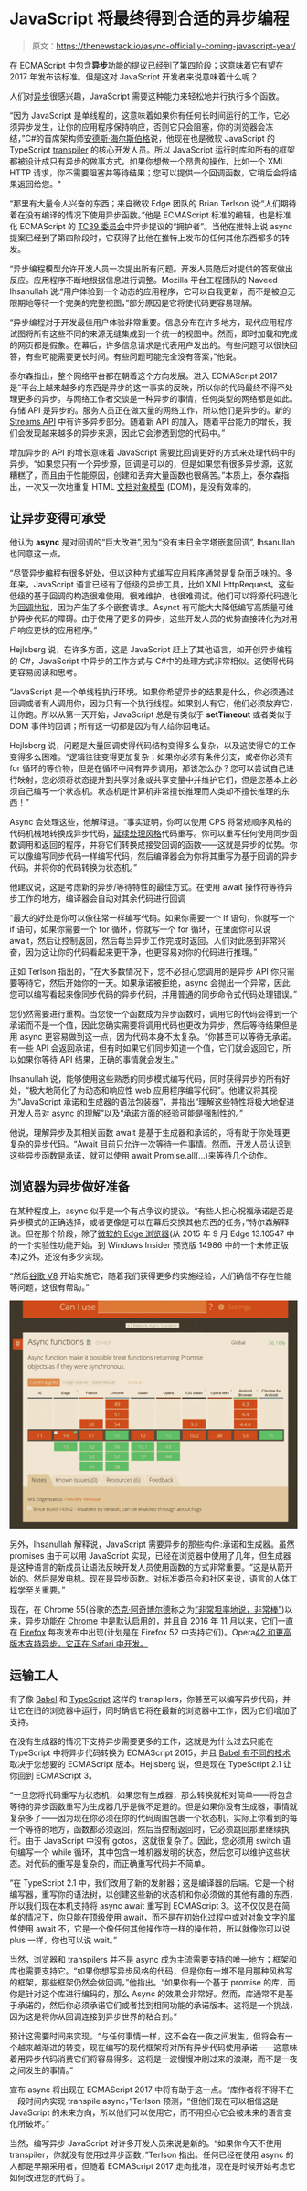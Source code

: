 # JavaScript 将最终得到合适的异步编程

> 原文：<https://thenewstack.io/async-officially-coming-javascript-year/>

在 ECMAScript 中包含**异步**功能的提议已经到了第四阶段；这意味着它有望在 2017 年发布该标准。但是这对 JavaScript 开发者来说意味着什么呢？

人们对[异步](https://github.com/tc39/proposal-async-iteration)很感兴趣，JavaScript 需要这种能力来轻松地并行执行多个函数。

“因为 JavaScript 是单线程的，这意味着如果你有任何长时间运行的工作，它必须异步发生，让你的应用程序保持响应，否则它只会阻塞，你的浏览器会冻结，”C#的首席架构师[安德斯·海尔斯伯格](https://github.com/ahejlsberg)说，他现在也是微软 JavaScript 的 TypeScript [transpiler](https://thenewstack.io/javascript-transpilers-need-know/) 的核心开发人员。所以 JavaScript 运行时库和所有的框架都被设计成只有异步的做事方式。如果你想做一个昂贵的操作，比如一个 XML HTTP 请求，你不需要阻塞并等待结果；您可以提供一个回调函数，它稍后会将结果返回给您。"

“那里有大量令人兴奋的东西；来自微软 Edge 团队的 Brian Terlson 说:“人们期待着在没有编译的情况下使用异步函数。”他是 ECMAScript 标准的编辑，也是标准化 ECMAScript 的 [TC39 委员会](https://github.com/tc39)中异步提议的“拥护者”。当他在推特上说 async 提案已经到了第四阶段时，它获得了比他在推特上发布的任何其他东西都多的转发。

“异步编程模型允许开发人员一次提出所有问题。开发人员随后对提供的答案做出反应。应用程序不断地根据信息进行调整。Mozilla 平台工程团队的 Naveed Ihsanullah 说:“用户体验到一个动态的应用程序，它可以自我更新，而不是被迫无限期地等待一个完美的完整视图，”部分原因是它将使代码更容易理解。

“异步编程对于开发最佳用户体验非常重要。信息分布在许多地方，现代应用程序试图将所有这些不同的来源无缝集成到一个统一的视图中。然而，即时加载和完成的网页都是假象。在幕后，许多信息请求是代表用户发出的。有些问题可以很快回答，有些可能需要更长时间。有些问题可能完全没有答案，”他说。

泰尔森指出，整个网络平台都在朝着这个方向发展。进入 ECMAScript 2017 是“平台上越来越多的东西是异步的这一事实的反映，所以你的代码最终不得不处理更多的异步。与网络工作者交谈是一种异步的事情，任何类型的网络都是如此。存储 API 是异步的。服务人员正在做大量的网络工作，所以他们是异步的。新的 [Streams API](https://www.w3.org/TR/2013/WD-streams-api-20130214/) 中有许多异步部分。随着新 API 的加入，随着平台能力的增长，我们会发现越来越多的异步来源，因此它会渗透到您的代码中。”

增加异步的 API 的增长意味着 JavaScript 需要比回调更好的方式来处理代码中的异步。“如果您只有一个异步源，回调是可以的，但是如果您有很多异步源，这就糟糕了，而且由于性能原因，创建和丢弃大量函数也很痛苦。”本质上，泰尔森指出，一次又一次地重复 HTML [文档对象模型](https://www.w3.org/DOM/) (DOM)，是没有效率的。

## 让异步变得可承受

他认为 **async** 是对回调的“巨大改进”,因为“没有末日金字塔嵌套回调”, Ihsanullah 也同意这一点。

“尽管异步编程有很多好处，但以这种方式编写应用程序通常是复杂而乏味的。多年来，JavaScript 语言已经有了低级的异步工具，比如 XMLHttpRequest。这些低级的基于回调的构造很难使用，很难维护，也很难调试。他们可以将源代码退化为[回调地狱](http://callbackhell.com/)，因为产生了多个嵌套请求。Asynct 有可能大大降低编写高质量可维护异步代码的障碍。由于使用了更多的异步，这些开发人员的优势直接转化为对用户响应更快的应用程序。”

Hejlsberg 说，在许多方面，这是 JavaScript 赶上了其他语言，如开创异步编程的 C#，JavaScript 中异步的工作方式与 C#中的处理方式非常相似。这使得代码更容易阅读和思考。

“JavaScript 是一个单线程执行环境。如果你希望异步的结果是什么，你必须通过回调或者有人调用你，因为只有一个执行线程。如果别人有它，他们必须放弃它，让你跑。所以从第一天开始，JavaScript 总是有类似于 **setTimeout** 或者类似于 DOM 事件的回调；所有这一切都是因为有人给你回电话。

Hejlsberg 说，问题是大量回调使得代码结构变得多么复杂，以及这使得它的工作变得多么困难。“逻辑往往变得更加复杂；如果你必须有条件分支，或者你必须有 for 循环的等价物，但是在循环中间有异步调用，那该怎么办？您可以尝试自己进行映射，您必须将状态提升到共享对象或共享变量中并维护它们，但是您基本上必须自己编写一个状态机。状态机是计算机非常擅长推理而人类却不擅长推理的东西！”

Async 会处理这些，他解释道。“事实证明，你可以使用 CPS 将常规顺序风格的代码机械地转换成异步代码，[延续处理风格](http://wiki.c2.com/?ContinuationPassingStyle)代码重写。你可以重写任何使用同步函数调用和返回的程序，并将它们转换成接受回调的函数——这就是异步的优势。你可以像编写同步代码一样编写代码，然后编译器会为你将其重写为基于回调的异步代码，并将你的代码转换为状态机。”

他建议说，这是考虑新的异步/等待特性的最佳方式。在使用 await 操作符等待异步工作的地方，编译器会自动对其余代码进行回调

“最大的好处是你可以像往常一样编写代码。如果你需要一个 If 语句，你就写一个 if 语句，如果你需要一个 for 循环，你就写一个 for 循环，在里面你可以说 await，然后让控制返回，然后每当异步工作完成时返回。人们对此感到非常兴奋，因为这让你的代码看起来更干净，也更容易对你的代码进行推理。”

正如 Terlson 指出的，“在大多数情况下，您不必担心您调用的是异步 API 你只需要等待它，然后开始你的一天。如果承诺被拒绝，async 会抛出一个异常，因此您可以编写看起来像同步代码的异步代码，并用普通的同步命令式代码处理错误。”

您仍然需要进行重构。当您使一个函数成为异步函数时，调用它的代码会得到一个承诺而不是一个值，因此您确实需要将调用代码也更改为异步，然后等待结果但是用 async 更容易做到这一点，因为代码本身不太复杂。“你甚至可以等待无承诺。有一些 API 会返回承诺，但有时如果它们同步知道一个值，它们就会返回它，所以如果你等待 API 结果，正确的事情就会发生。”

Ihsanullah 说，能够使用这些熟悉的同步模式编写代码，同时获得异步的所有好处，“极大地简化了为动态和响应性 web 应用程序编写代码”。他建议将其视为“JavaScript 承诺和生成器的语法包装器”，并指出“理解这些特性将极大地促进开发人员对 async 的理解”以及“承诺方面的经验可能是强制性的。”

他说，理解异步及其相关函数 await 是基于生成器和承诺的，将有助于你处理更复杂的异步代码。“Await 目前只允许一次等待一件事情。然而，开发人员认识到这些异步函数是承诺，就可以使用 await Promise.all(…)来等待几个动作。

## 浏览器为异步做好准备

在某种程度上，async 似乎是一个有点争议的提议。“有些人担心祝福承诺是否是异步模式的正确选择，或者更像是可以在幕后交换其他东西的任务，”特尔森解释说。但在那个阶段，除了[微软的 Edge 浏览器](https://www.microsoft.com/en-us/windows/microsoft-edge)(从 2015 年 9 月 Edge 13.10547 中的一个实验性功能开始，到 Windows Insider 预览版 14986 中的一个未修正版本)之外，还没有多少实现。

“然后[谷歌 V8](https://developers.google.com/v8/) 开始实施它，随着我们获得更多的实施经验，人们确信不存在性能等问题，这很有帮助。”

[![](img/4373fb6986c7c6e1705234165de545ed.png)](http://caniuse.com/)

另外，Ihsanullah 解释说，JavaScript 需要异步的那些构件:承诺和生成器。虽然 promises 由于可以用 JavaScript 实现，已经在浏览器中使用了几年，但生成器是这种语言的新成员让语法反映开发人员使用函数的方式非常重要。“这是从箭开始的。然后是发电机。现在是异步函数。对标准委员会和社区来说，语言的人体工程学至关重要。”

现在，在 Chrome 55(谷歌的[杰克·阿奇博尔德](https://jakearchibald.com/)称之为[“非常坦率地说，非常棒”](https://developers.google.com/web/fundamentals/getting-started/primers/async-functions))以来，异步功能在 [Chrome](https://www.google.com/chrome/) 中是默认启用的，并且自 2016 年 11 月以来，它们一直在 [Firefox](https://www.mozilla.org/en-US/firefox/products/) 每夜发布中出现(计划是在 Firefox 52 中支持它们)。Opera[42 和更高版本支持异步，它正在 Safari 中开发。](http://www.opera.com/)

## 运输工人

有了像 [Babel](https://babeljs.io/) 和 [TypeScript](https://thenewstack.io/typescript-2-new-version-javascript-scales/) 这样的 transpilers，你甚至可以编写异步代码，并让它在旧的浏览器中运行，同时确信它将在最新的浏览器中工作，因为它们增加了支持。

在没有生成器的情况下支持异步需要更多的工作，这就是为什么过去只能在 TypeScript 中将异步代码转换为 ECMAScript 2015，并且 [Babel 有不同的技术](http://stackoverflow.com/questions/28708975/transpile-async-await-proposal-with-babel-js)取决于您想要的 ECMAScript 版本。Hejlsberg 说，但是现在 TypeScript 2.1 让你回到 ECMAScript 3。

“一旦您将代码重写为状态机，如果您有生成器，那么转换就相对简单——将包含等待的异步函数重写为生成器几乎是微不足道的。但是如果你没有生成器，事情就复杂多了——因为现在你必须在你的代码周围包裹一个状态机，实际上你看到的每一个等待的地方，函数都必须返回，然后当控制返回时，它必须跳回那里继续执行。由于 JavaScript 中没有 gotos，这就很复杂了。因此，您必须用 switch 语句编写一个 while 循环，其中包含一堆机器发明的状态，然后您可以维护这些状态。对代码的重写是复杂的，而正确重写代码并不简单。

“在 TypeScript 2.1 中，我们改用了新的发射器；这是编译器的后端。它是一个树编写器，重写你的语法树，以创建这些新的状态机和你必须做的其他有趣的东西，所以我们现在本机支持将 async await 重写到 ECMAScript 3。这不仅仅是在简单的情况下，你只能在顶级使用 await，而不是在初始化过程中或对对象文字的属性使用 await 不，它是一个像任何其他操作符一样的操作符，所以就像你可以说 plus 一样，你也可以说 wait。”

当然，浏览器和 transpilers 并不是 async 成为主流需要支持的唯一地方；框架和库也需要支持它。“如果你想写异步风格的代码，但是你有一堆不是用那种风格写的框架，那些框架仍然会做回调，”他指出。“如果你有一个基于 promise 的库，而你是针对这个库进行编码的，那么 Async 的效果会非常好。然而，库通常不是基于承诺的，然后你必须承诺它们或者找到相同功能的承诺版本。这将是一个挑战，因为这是将你从回调连接到异步世界的粘合剂。”

预计这需要时间来实现。“与任何事情一样，这不会在一夜之间发生，但将会有一个越来越渐进的转变，现在编写的现代框架将对所有异步代码使用承诺——这意味着用异步代码消费它们将容易得多。这将是一波慢慢冲刷过来的浪潮，而不是一夜之间发生的事情。”

宣布 async 将出现在 ECMAScript 2017 中将有助于这一点。“库作者将不得不在一段时间内实现 transpile async，”Terlson 预测，“但他们现在可以相信这是 JavaScript 的未来方向，所以他们可以使用它，而不用担心它会被未来的语言变化所破坏。”

当然，编写异步 JavaScript 对许多开发人员来说是新的。“如果你今天不使用 transpiler，你就没有使用过异步函数，”Terlson 指出。任何已经在使用 async 的人都是早期采用者，但随着 ECMAScript 2017 走向批准，现在是时候开始考虑它如何改进您的代码了。

<svg xmlns:xlink="http://www.w3.org/1999/xlink" viewBox="0 0 68 31" version="1.1"><title>Group</title> <desc>Created with Sketch.</desc></svg>